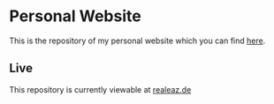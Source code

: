 # Personal Website

This is the repository of my personal website which you can find [here](https://realeaz.de/).

## Live
This repository is currently viewable at [realeaz.de](https://realeaz.de)
